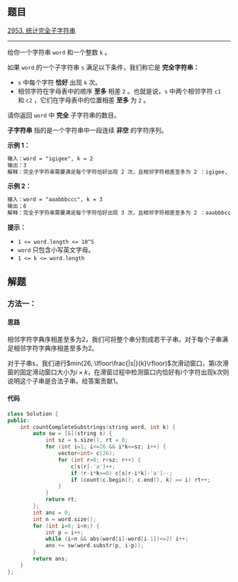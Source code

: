 ## 题目

[2953. 统计完全子字符串](https://leetcode.cn/problems/count-complete-substrings/description/)

---

给你一个字符串 `word` 和一个整数 `k` 。

如果 `word` 的一个子字符串 `s` 满足以下条件，我们称它是 **完全字符串：**

-   `s` 中每个字符 **恰好** 出现 `k` 次。
-   相邻字符在字母表中的顺序 **至多** 相差 `2` 。也就是说，`s` 中两个相邻字符 `c1` 和 `c2` ，它们在字母表中的位置相差 **至多** 为 `2` 。

请你返回 `word` 中 **完全** 子字符串的数目。

**子字符串** 指的是一个字符串中一段连续 **非空** 的字符序列。

  

**示例 1：**

```txt
输入：word = "igigee", k = 2
输出：3
解释：完全子字符串需要满足每个字符恰好出现 2 次，且相邻字符相差至多为 2 ：igigee, igigee, igigee 。
```

**示例 2：**

```txt
输入：word = "aaabbbccc", k = 3
输出：6
解释：完全子字符串需要满足每个字符恰好出现 3 次，且相邻字符相差至多为 2 ：aaabbbccc, aaabbbccc, aaabbbccc, aaabbbccc, aaabbbccc, aaabbbccc 。
```
  

**提示：**

-   `1 <= word.length <= 10^5`
-   `word` 只包含小写英文字母。
-   `1 <= k <= word.length`

  

## 解题

### 方法一：

#### 思路

相邻字符字典序相差至多为2，我们可将整个串分割成若干子串。对于每个子串满足相邻字符字典序相差至多为2。

对于子串s，我们进行$min(26, \lfloor\frac{|s|}{k}\rfloor)$次滑动窗口，第i次滑窗的固定滑动窗口大小为$i\times k$，在滑窗过程中检测窗口内恰好有i个字符出现k次则说明这个子串是合法子串。给答案贡献1。


#### 代码

```C++
class Solution {
public:
    int countCompleteSubstrings(string word, int k) {
        auto sw = [&](string s) {
            int sz = s.size(), rt = 0;
            for (int i=1; i<=26 && i*k<=sz; i++) {
                vector<int> c(26);
                for (int r=0; r<sz; r++) {
                    c[s[r]-'a']++;
                    if (r-i*k>=0) c[s[r-i*k]-'a']--;
                    if (count(c.begin(), c.end(), k) == i) rt++;
                }
            }
            return rt;
        };
        int ans = 0;
        int n = word.size();
        for (int i=0; i<n;) {
            int p = i++;
            while (i<n && abs(word[i]-word[i-1])<=2) i++;
            ans += sw(word.substr(p, i-p));
        }
        return ans;
    }
};
```
